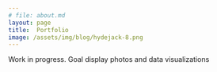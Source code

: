```yaml
---
# file: about.md
layout: page
title:  Portfolio
image: /assets/img/blog/hydejack-8.png
---
```


Work in progress. Goal display photos and data visualizations
